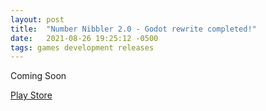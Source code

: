 ```yaml
---
layout: post
title:  "Number Nibbler 2.0 - Godot rewrite completed!"
date:   2021-08-26 19:25:12 -0500
tags: games development releases
---
```


Coming Soon 

[Play Store][play-store-link]

[play-store-link]: https://play.google.com/store/apps/details?id=com.david1socha.numbernibbler
